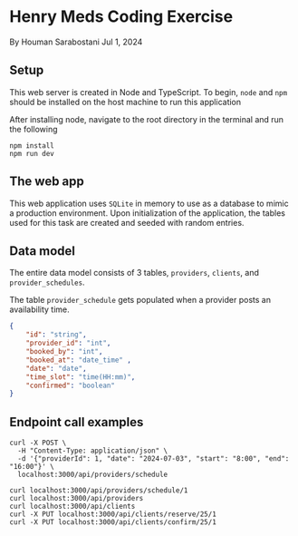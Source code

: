 # Henry Meds Coding Exercise

By Houman Sarabostani
Jul 1, 2024

## Setup
This web server is created in Node and TypeScript. To begin, `node` and `npm` should be 
installed on the host machine to run this application

After installing node, navigate to the root directory in the terminal and run the following

``` 
npm install
npm run dev
```

## The web app
This web application uses `SQLite` in memory to use as a database to mimic a production environment.
Upon initialization of the application, the tables used for this task are created and seeded with random entries.

## Data model
The entire data model consists of 3 tables, `providers`, `clients`, and `provider_schedules`.

The table `provider_schedule` gets populated when a provider posts an availability time.
```json
{
    "id": "string",
    "provider_id": "int",
    "booked_by": "int",
    "booked_at": "date_time" ,
    "date": "date",
    "time_slot": "time(HH:mm)",
    "confirmed": "boolean"
}
```

## Endpoint call examples

```
curl -X POST \
  -H "Content-Type: application/json" \
  -d '{"providerId": 1, "date": "2024-07-03", "start": "8:00", "end": "16:00"}' \
  localhost:3000/api/providers/schedule

curl localhost:3000/api/providers/schedule/1
curl localhost:3000/api/providers
curl localhost:3000/api/clients
curl -X PUT localhost:3000/api/clients/reserve/25/1
curl -X PUT localhost:3000/api/clients/confirm/25/1
```
